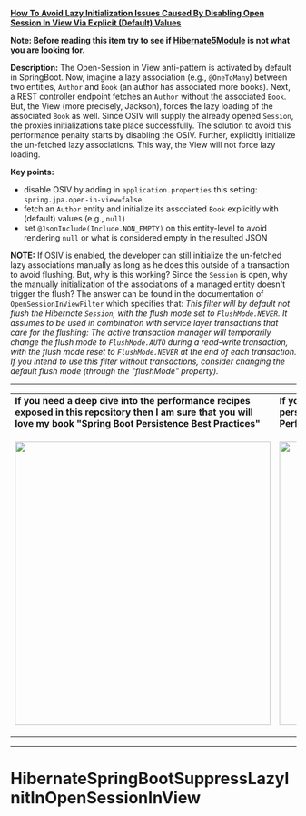 **[How To Avoid Lazy Initialization Issues Caused By Disabling Open Session In View Via Explicit (Default) Values](https://github.com/AnghelLeonard/Hibernate-SpringBoot/tree/master/HibernateSpringBootSuppressLazyInitInOpenSessionInView)**

**Note: Before reading this item try to see if [Hibernate5Module](https://github.com/AnghelLeonard/Hibernate-SpringBoot/tree/master/HibernateSpringBootJacksonHibernate5Module) is not what you are looking for.**
 
**Description:** The Open-Session in View anti-pattern is activated by default in SpringBoot. Now, imagine a lazy association (e.g., `@OneToMany`) between two entities, `Author` and `Book` (an author has associated more books). Next, a REST controller endpoint fetches an `Author` without the associated `Book`. But, the View (more precisely, Jackson), forces the lazy loading of the associated `Book` as well. Since OSIV will supply the already opened `Session`, the proxies initializations take place successfully. The solution to avoid this performance penalty starts by disabling the OSIV. Further, explicitly initialize the un-fetched lazy associations. This way, the View will not force lazy loading.

**Key points:**
- disable OSIV by adding in `application.properties` this setting: `spring.jpa.open-in-view=false`
- fetch an `Author` entity and initialize its associated `Book` explicitly with (default) values (e.g., `null`)
- set `@JsonInclude(Include.NON_EMPTY)` on this entity-level to avoid rendering `null` or what is considered empty in the resulted JSON
     
 **NOTE:** If OSIV is enabled, the developer can still initialize the un-fetched lazy associations manually as long as he does this outside of a transaction to avoid flushing. But, why is this working? Since the `Session` is open, why the manually initialization of the associations of a managed entity doesn't trigger the flush? The answer can be found in the documentation of `OpenSessionInViewFilter` which specifies that: *This filter will by default not flush the Hibernate `Session`, with the flush mode set to `FlushMode.NEVER`. It assumes to be used in combination with service layer transactions that care for the flushing: The active transaction manager will temporarily change the flush mode to `FlushMode.AUTO` during a read-write transaction, with the flush mode reset to `FlushMode.NEVER` at the end of each transaction. If you intend to use this filter without transactions, consider changing the default flush mode (through the "flushMode" property).*     

-----------------------------------------------------------------------------------------------------------------------    
<table>
     <tr><td><b>If you need a deep dive into the performance recipes exposed in this repository then I am sure that you will love my book "Spring Boot Persistence Best Practices"</b></td><td><b>If you need a hand of tips and illustrations of 100+ Java persistence performance issues then "Java Persistence Performance Illustrated Guide" is for you.</b></td></tr>
     <tr><td>
<a href="https://www.apress.com/us/book/9781484256251"><p align="left"><img src="https://github.com/AnghelLeonard/Hibernate-SpringBoot/blob/master/Spring%20Boot%20Persistence%20Best%20Practices.jpg" height="500" width="450"/></p></a>
</td><td>
<a href="https://leanpub.com/java-persistence-performance-illustrated-guide"><p align="right"><img src="https://github.com/AnghelLeonard/Hibernate-SpringBoot/blob/master/Java%20Persistence%20Performance%20Illustrated%20Guide.jpg" height="500" width="450"/></p></a>
</td></tr></table>

-----------------------------------------------------------------------------------------------------------------------    
# HibernateSpringBootSuppressLazyInitInOpenSessionInView

